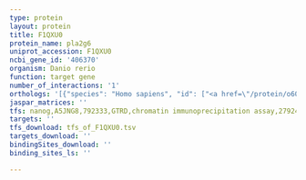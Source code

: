 ```yaml
---
type: protein
layout: protein
title: F1QXU0
protein_name: pla2g6
uniprot_accession: F1QXU0
ncbi_gene_id: '406370'
organism: Danio rerio
function: target gene
number_of_interactions: '1'
orthologs: '[{"species": "Homo sapiens", "id": ["<a href=\"/protein/o60733\">O60733</a>"]}, {"species": "Mus musculus", "id": ["<a href=\"/protein/p97819\">P97819</a>"]}, {"species": "Rattus norvegicus", "id": ["<a href=\"/protein/p97570\">P97570</a>"]}, {"species": "Drosophila melanogaster", "id": ["Q9VT60"]}, {"species": "Caenorhabditis elegans", "id": ["<a href=\"/protein/g5egd6\">G5EGD6</a>"]}]'
jaspar_matrices: ''
tfs: nanog,A5JNG8,792333,GTRD,chromatin immunoprecipitation assay,27924024%5Buid%5D,No
targets: ''
tfs_download: tfs_of_F1QXU0.tsv
targets_download: ''
bindingSites_download: ''
binding_sites_ls: ''

---
```

